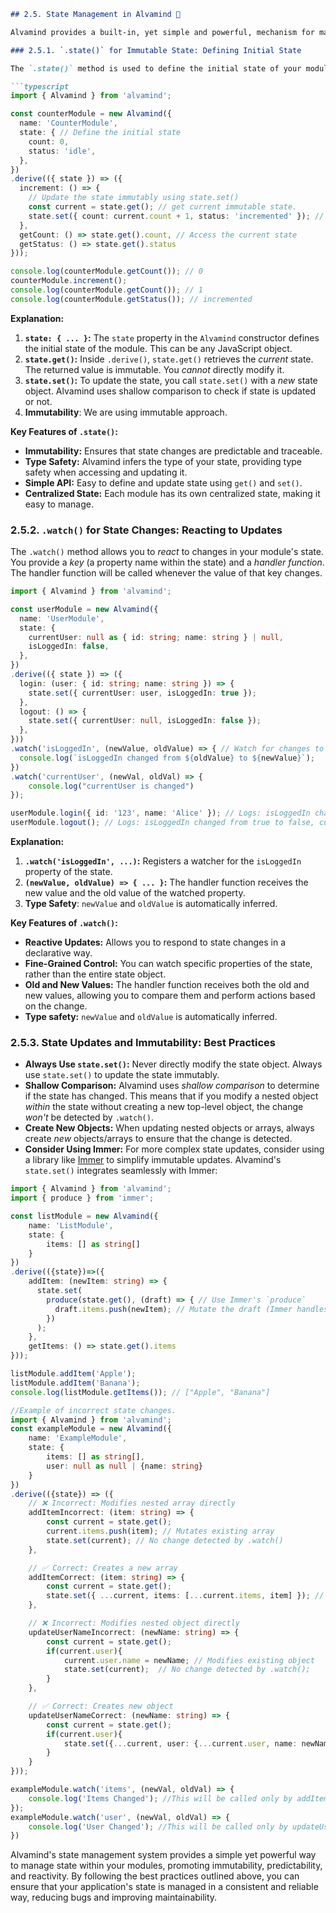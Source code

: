 ```markdown
## 2.5. State Management in Alvamind 💾

Alvamind provides a built-in, yet simple and powerful, mechanism for managing state within your modules.  It's designed around the principles of immutability and predictable state updates, making it easier to reason about your application's behavior and avoid common state-related bugs.

### 2.5.1. `.state()` for Immutable State: Defining Initial State

The `.state()` method is used to define the initial state of your module.  This state is *immutable*, meaning it cannot be directly modified.  Instead, you update the state by providing a *new* state object.  This immutability is crucial for preventing accidental side effects and ensuring predictable state changes.

```typescript
import { Alvamind } from 'alvamind';

const counterModule = new Alvamind({
  name: 'CounterModule',
  state: { // Define the initial state
    count: 0,
    status: 'idle',
  },
})
.derive(({ state }) => ({
  increment: () => {
    // Update the state immutably using state.set()
    const current = state.get(); // get current immutable state.
    state.set({ count: current.count + 1, status: 'incremented' }); // set new state.
  },
  getCount: () => state.get().count, // Access the current state
  getStatus: () => state.get().status
}));

console.log(counterModule.getCount()); // 0
counterModule.increment();
console.log(counterModule.getCount()); // 1
console.log(counterModule.getStatus()); // incremented
```

**Explanation:**

1.  **`state: { ... }`:**  The `state` property in the `Alvamind` constructor defines the initial state of the module.  This can be any JavaScript object.
2.  **`state.get()`:** Inside `.derive()`, `state.get()` retrieves the *current* state.  The returned value is immutable. You *cannot* directly modify it.
3.  **`state.set()`:**  To update the state, you call `state.set()` with a *new* state object.  Alvamind uses shallow comparison to check if state is updated or not.
4. **Immutability**: We are using immutable approach.

**Key Features of `.state()`:**

*   **Immutability:**  Ensures that state changes are predictable and traceable.
*   **Type Safety:**  Alvamind infers the type of your state, providing type safety when accessing and updating it.
*   **Simple API:**  Easy to define and update state using `get()` and `set()`.
*   **Centralized State:**  Each module has its own centralized state, making it easy to manage.

### 2.5.2. `.watch()` for State Changes: Reacting to Updates

The `.watch()` method allows you to *react* to changes in your module's state.  You provide a *key* (a property name within the state) and a *handler function*.  The handler function will be called whenever the value of that key changes.

```typescript
import { Alvamind } from 'alvamind';

const userModule = new Alvamind({
  name: 'UserModule',
  state: {
    currentUser: null as { id: string; name: string } | null,
    isLoggedIn: false,
  },
})
.derive(({ state }) => ({
  login: (user: { id: string; name: string }) => {
    state.set({ currentUser: user, isLoggedIn: true });
  },
  logout: () => {
    state.set({ currentUser: null, isLoggedIn: false });
  },
}))
.watch('isLoggedIn', (newValue, oldValue) => { // Watch for changes to `isLoggedIn`
  console.log(`isLoggedIn changed from ${oldValue} to ${newValue}`);
})
.watch('currentUser', (newVal, oldVal) => {
    console.log("currentUser is changed")
});

userModule.login({ id: '123', name: 'Alice' }); // Logs: isLoggedIn changed from false to true, currentUser is changed
userModule.logout(); // Logs: isLoggedIn changed from true to false, currentUser is changed
```

**Explanation:**

1.  **`.watch('isLoggedIn', ...)`:**  Registers a watcher for the `isLoggedIn` property of the state.
2.  **`(newValue, oldValue) => { ... }`:** The handler function receives the new value and the old value of the watched property.
3. **Type Safety**: `newValue` and `oldValue` is automatically inferred.

**Key Features of `.watch()`:**

*   **Reactive Updates:**  Allows you to respond to state changes in a declarative way.
*   **Fine-Grained Control:**  You can watch specific properties of the state, rather than the entire state object.
*   **Old and New Values:** The handler function receives both the old and new values, allowing you to compare them and perform actions based on the change.
* **Type safety:** `newValue` and `oldValue` is automatically inferred.

### 2.5.3. State Updates and Immutability: Best Practices

*   **Always Use `state.set()`:**  Never directly modify the state object. Always use `state.set()` to update the state immutably.
*   **Shallow Comparison:** Alvamind uses *shallow comparison* to determine if the state has changed. This means that if you modify a nested object *within* the state without creating a new top-level object, the change *won't* be detected by `.watch()`.
*   **Create New Objects:** When updating nested objects or arrays, always create *new* objects/arrays to ensure that the change is detected.
*   **Consider Using Immer:** For more complex state updates, consider using a library like [Immer](https://immerjs.github.io/immer/) to simplify immutable updates. Alvamind's `state.set()` integrates seamlessly with Immer:

```typescript
import { Alvamind } from 'alvamind';
import { produce } from 'immer';

const listModule = new Alvamind({
    name: 'ListModule',
    state: {
        items: [] as string[]
    }
})
.derive(({state})=>({
    addItem: (newItem: string) => {
      state.set(
        produce(state.get(), (draft) => { // Use Immer's `produce`
          draft.items.push(newItem); // Mutate the draft (Immer handles immutability)
        })
      );
    },
    getItems: () => state.get().items
}));

listModule.addItem('Apple');
listModule.addItem('Banana');
console.log(listModule.getItems()); // ["Apple", "Banana"]
```

```typescript
//Example of incorrect state changes.
import { Alvamind } from 'alvamind';
const exampleModule = new Alvamind({
    name: 'ExampleModule',
    state: {
        items: [] as string[],
        user: null as null | {name: string}
    }
})
.derive(({state}) => ({
    // ❌ Incorrect: Modifies nested array directly
    addItemIncorrect: (item: string) => {
        const current = state.get();
        current.items.push(item); // Mutates existing array
        state.set(current); // No change detected by .watch()
    },

    // ✅ Correct: Creates a new array
    addItemCorrect: (item: string) => {
        const current = state.get();
        state.set({ ...current, items: [...current.items, item] }); // Creates a new array
    },

    // ❌ Incorrect: Modifies nested object directly
    updateUserNameIncorrect: (newName: string) => {
        const current = state.get();
        if(current.user){
            current.user.name = newName; // Modifies existing object
            state.set(current);  // No change detected by .watch();
        }
    },

    // ✅ Correct: Creates new object
    updateUserNameCorrect: (newName: string) => {
        const current = state.get();
        if(current.user){
            state.set({...current, user: {...current.user, name: newName}});
        }
    }
}));

exampleModule.watch('items', (newVal, oldVal) => {
    console.log('Items Changed'); //This will be called only by addItemCorrect
});
exampleModule.watch('user', (newVal, oldVal) => {
    console.log('User Changed'); //This will be called only by updateUserNameCorrect
})
```

Alvamind's state management system provides a simple yet powerful way to manage state within your modules, promoting immutability, predictability, and reactivity. By following the best practices outlined above, you can ensure that your application's state is managed in a consistent and reliable way, reducing bugs and improving maintainability.
